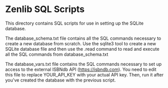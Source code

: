 # Zenlib SQL Scripts

This directory contains SQL scripts for use in setting up the SQLite database.

The database_schema.txt file contains all the SQL commands necessary to create a new database from scratch.  Use the sqlite3 tool to create a new SQLite database file and then use the .read command to read and execute all the SQL commands from database_schema.txt

The database_vars.txt file contains the SQL commands necessary to set up access to the external ISBNdb API (https://isbndb.com).  You need to edit this file to replace YOUR_API_KEY with your actual API key.  Then, run it after you've created the database with the previous script.
